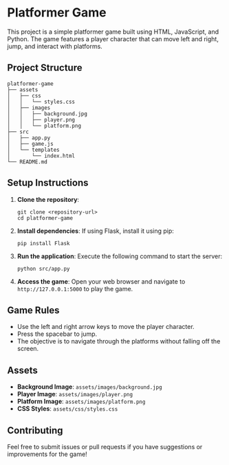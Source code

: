 # Platformer Game

This project is a simple platformer game built using HTML, JavaScript, and Python. The game features a player character that can move left and right, jump, and interact with platforms. 

## Project Structure

```
platformer-game
├── assets
│   ├── css
│   │   └── styles.css
│   ├── images
│   │   ├── background.jpg
│   │   ├── player.png
│   │   └── platform.png
├── src
│   ├── app.py
│   ├── game.js
│   └── templates
│       └── index.html
└── README.md
```

## Setup Instructions

1. **Clone the repository**:
   ```
   git clone <repository-url>
   cd platformer-game
   ```

2. **Install dependencies**:
   If using Flask, install it using pip:
   ```
   pip install Flask
   ```

3. **Run the application**:
   Execute the following command to start the server:
   ```
   python src/app.py
   ```

4. **Access the game**:
   Open your web browser and navigate to `http://127.0.0.1:5000` to play the game.

## Game Rules

- Use the left and right arrow keys to move the player character.
- Press the spacebar to jump.
- The objective is to navigate through the platforms without falling off the screen.

## Assets

- **Background Image**: `assets/images/background.jpg`
- **Player Image**: `assets/images/player.png`
- **Platform Image**: `assets/images/platform.png`
- **CSS Styles**: `assets/css/styles.css`

## Contributing

Feel free to submit issues or pull requests if you have suggestions or improvements for the game!